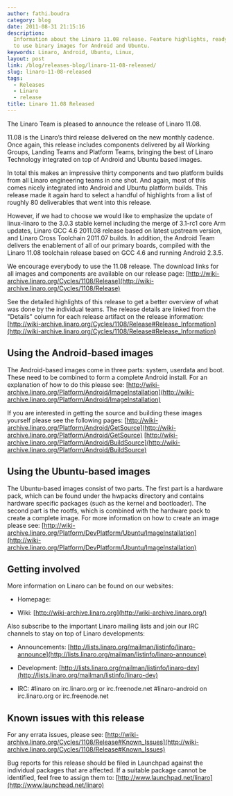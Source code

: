 ```yaml
---
author: fathi.boudra
category: blog
date: 2011-08-31 21:15:16
description:
  Information about the Linaro 11.08 release. Feature highlights, ready
  to use binary images for Android and Ubuntu.
keywords: Linaro, Android, Ubuntu, Linux,
layout: post
link: /blog/releases-blog/linaro-11-08-released/
slug: linaro-11-08-released
tags:
  - Releases
  - Linaro
  - release
title: Linaro 11.08 Released
---
```


The Linaro Team is pleased to announce the release of Linaro 11.08.

11.08 is the Linaro’s third release delivered on the new monthly cadence. Once again, this release includes components delivered by all Working Groups, Landing Teams and Platform Teams, bringing the best of Linaro Technology integrated on top of Android and Ubuntu based images.

In total this makes an impressive thirty components and two platform builds from all Linaro engineering teams in one shot. And again, most of this comes nicely integrated into Android and Ubuntu platform builds. This release made it again hard to select a handful of highlights from a list of roughly 80 deliverables that went into this release.

However, if we had to choose we would like to emphasize the update of linux-linaro to the 3.0.3 stable kernel including the merge of 3.1-rc1 core Arm updates, Linaro GCC 4.6 2011.08 release based on latest upstream version, and Linaro Cross Toolchain 2011.07 builds. In addition, the Android Team delivers the enablement of all of our primary boards, compiled with the Linaro 11.08 toolchain release based on GCC 4.6 and running Android 2.3.5.

We encourage everybody to use the 11.08 release. The download links for all images and components are available on our release page:
[http://wiki-archive.linaro.org/Cycles/1108/Release](http://wiki-archive.linaro.org/Cycles/1108/Release)

See the detailed highlights of this release to get a better overview of what was done by the individual teams. The release details are linked from the "Details" column for each release artifact on the release information:
[http://wiki-archive.linaro.org/Cycles/1108/Release#Release_Information](http://wiki-archive.linaro.org/Cycles/1108/Release#Release_Information)

## Using the Android-based images

The Android-based images come in three parts: system, userdata and boot. These need to be combined to form a complete Android install. For an explanation of how to do this please see:
[http://wiki-archive.linaro.org/Platform/Android/ImageInstallation](http://wiki-archive.linaro.org/Platform/Android/ImageInstallation)

If you are interested in getting the source and building these images yourself please see the following pages:
[http://wiki-archive.linaro.org/Platform/Android/GetSource](http://wiki-archive.linaro.org/Platform/Android/GetSource)
[http://wiki-archive.linaro.org/Platform/Android/BuildSource](http://wiki-archive.linaro.org/Platform/Android/BuildSource)

## Using the Ubuntu-based images

The Ubuntu-based images consist of two parts. The first part is a hardware pack, which can be found under the hwpacks directory and contains hardware specific packages (such as the kernel and bootloader). The second part is the rootfs, which is combined with the hardware pack to create a complete image. For more information on how to create an image please see:
[http://wiki-archive.linaro.org/Platform/DevPlatform/Ubuntu/ImageInstallation](http://wiki-archive.linaro.org/Platform/DevPlatform/Ubuntu/ImageInstallation)

## Getting involved

More information on Linaro can be found on our websites:

- Homepage: [](/)

- Wiki: [http://wiki-archive.linaro.org](http://wiki-archive.linaro.org/)

Also subscribe to the important Linaro mailing lists and join our IRC channels to stay on top of Linaro developments:

- Announcements:
  [http://lists.linaro.org/mailman/listinfo/linaro-announce](http://lists.linaro.org/mailman/listinfo/linaro-announce)

- Development:
  [http://lists.linaro.org/mailman/listinfo/linaro-dev](http://lists.linaro.org/mailman/listinfo/linaro-dev)

- IRC:
  #linaro on irc.linaro.org or irc.freenode.net
  #linaro-android on irc.linaro.org or irc.freenode.net

## Known issues with this release

For any errata issues, please see:
[http://wiki-archive.linaro.org/Cycles/1108/Release#Known_Issues](http://wiki-archive.linaro.org/Cycles/1108/Release#Known_Issues)

Bug reports for this release should be filed in Launchpad against the individual packages that are affected. If a suitable package cannot be identified, feel free to assign them to:
[http://www.launchpad.net/linaro](http://www.launchpad.net/linaro)
